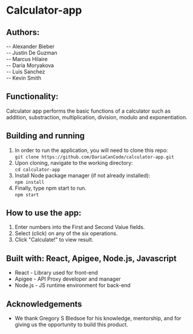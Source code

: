 # Calculator-app 

## Authors:
-- Alexander Bieber  
-- Justin De Guzman  
-- Marcus Hilaire  
-- Daria Moryakova  
-- Luis Sanchez  
-- Kevin Smith  

## Functionality:

Calculator app performs the basic functions of a calculator such as addition, substraction, multiplication, division, modulo and exponentiation. 

## Building and running
1. In order to run the application, you will need to clone this repo:  
```git clone https://github.com/DariaCanCode/calculator-app.git```
2. Upon cloning, navigate to the working directory:  
```cd calculator-app```
3. Install Node package manager (if not already installed):  
```npm install```
4. Finally, type npm start to run.  
```npm start```

## How to use the app:
1. Enter numbers into the First and Second Value fields.
2. Select (click) on any of the six operations.
3. Click "Calculate!" to view result.

## Built with: React, Apigee, Node.js, Javascript
* React - Library used for front-end
* Apigee - API Proxy developer and manager
* Node.js - JS runtime environment for back-end

## Acknowledgements
* We thank Gregory S Bledsoe for his knowledge, mentorship, and for giving us the opportunity to build this product.

